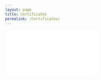 ```yaml
---
layout: page
title: Certificates
permalink: /Certificates/
---
```



<embed src="/assets/CourseraWAYUD98H53J5.pdf" type='application/pdf'>
